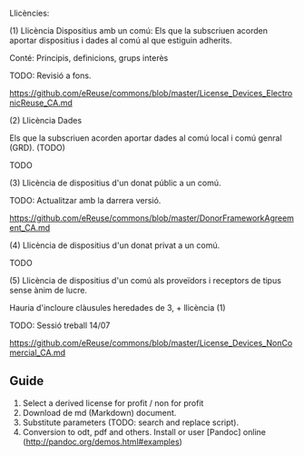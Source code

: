 Llicències:

(1) Llicència Dispositius amb un comú: 
Els que la subscriuen acorden aportar dispositius i dades al comú al que estiguin adherits.

Conté: Principis, definicions, grups interès

TODO: Revisió a fons.

https://github.com/eReuse/commons/blob/master/License_Devices_ElectronicReuse_CA.md

(2) Llicència Dades

Els que la subscriuen acorden aportar dades al comú local i comú genral (GRD). (TODO)

TODO

(3) Llicència de dispositius d'un donat públic a un comú.

TODO: Actualitzar amb la darrera versió.

https://github.com/eReuse/commons/blob/master/DonorFrameworkAgreement_CA.md

(4) Llicència de dispositius d'un donat privat a un comú.

TODO

(5) Llicència de dispositius d'un comú als proveïdors i receptors de tipus sense ànim de lucre.

Hauria d'incloure clàusules heredades de 3, + llicència (1) 

TODO: Sessió treball 14/07

https://github.com/eReuse/commons/blob/master/License_Devices_NonComercial_CA.md


## Guide
1.  Select a derived license for profit / non for profit
2.  Download de md (Markdown) document.
3.  Substitute parameters (TODO: search and replace script).
4.  Conversion to odt, pdf and others. Install or user [Pandoc] online (http://pandoc.org/demos.html#examples)

